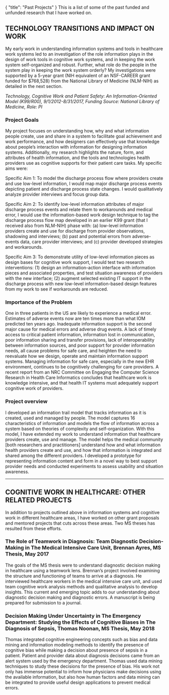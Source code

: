
{
    "title": "Past Projects"
}
This is a list of some of the past funded and unfunded research that I have worked on.

## TECHNOLOGY TRANSITIONS AND IMPACT ON WORK
My early work in understanding information systems and tools in healthcare work systems led to an investigation of the role information plays in the design of work tools in cognitive work systems, and in keeping the work system self-organized and robust.  Further, what role do the people in the system play in keeping the work system orderly? My investigations were supported by a 5-year grant (NIH equivalent of an NSF-CAREER grant funded for $768,528) from the National Library of Medicine (NLM-NIH) as detailed in the next section.  

*Technology, Cognitive Work and Patient Safety: An Information-Oriented Model (K99/R00), 9/1/2012-8/31/2017, Funding Source: National Library of Medicine, Role: PI*

### Project Goals
My project focuses on understanding how, why and what information people create, use and share in a system to facilitate goal achievement and work performance, and how designers can effectively use that knowledge about people’s interaction with information for designing information systems. Additionally, my research highlights the nature, form, and attributes of health information, and the tools and technologies health providers use as cognitive supports for their patient care tasks. My specific aims were:

Specific Aim 1: To model the discharge process flow where providers create and use low-level information, I would map major discharge process events depicting patient and discharge process state changes. I would qualitatively analyze provider interviews and focus group data.

Specific Aim 2: To identify low-level information attributes of major discharge process events and relate them to workarounds and medical error, I would use the information-based work design technique to tag the discharge process flow map developed in an earlier K99 grant (that I received also from NLM-NIH) phase with: (a) low-level information providers create and use for discharge from provider observations, shadowing and interviews; (b) past and potential errors from adverse-events data, care provider interviews; and (c) provider developed strategies and workarounds. 

Specific Aim 3: To demonstrate utility of low-level information pieces as design bases for cognitive work support, I would test two research interventions: (1) design an information-action interface with information pieces and associated properties, and test situation awareness of providers with the new interface; (2) augment selected existing IT support in the discharge process with new low-level information-based design features from my work to see if workarounds are reduced.

### Importance of the Problem
One in three patients in the US are likely to experience a medical error. Estimates of adverse events now are ten times more than what IOM predicted ten years ago. Inadequate information support is the second major cause for medical errors and adverse drug events. A lack of timely access to critical patient information, information lost in communication, poor information sharing and transfer provisions, lack of interoperability between information sources, and poor support for provider information needs, all cause problems for safe care, and heighten the need to reevaluate how we design, operate and maintain information support systems. Managing information for safe care, especially in the new EHR environment, continues to be cognitively challenging for care providers. A recent report from an NRC Committee on Engaging the Computer Science Research in Health Care Informatics concludes that healthcare work is knowledge intensive, and that health IT systems must adequately support cognitive work of providers.

### Project overview
I developed an information trail model that tracks information as it is created, used and managed by people. The model captures 16 characteristics of information and models the flow of information across a system based on theories of complexity and self-organization. With this model, I have extended my work to understand information that healthcare providers create, use and manage. The model helps the medical community [both researchers and practitioners] understand how and what information health providers create and use, and how that information is integrated and shared among the different providers. I developed a prototype for representing information content and form in a novel way to best support provider needs and conducted experiments to assess usability and situation awareness.

---
## COGNITIVE WORK IN HEALTHCARE: OTHER RELATED PROJECTS

In addition to projects outlined above in information systems and cognitive work in different healthcare areas, I have worked on other grant proposals and mentored projects that cuts across these areas. Two MS theses has resulted from these efforts. 

### The Role of Teamwork in Diagnosis: Team Diagnostic Decision-Making in The Medical Intensive Care Unit, Brennan Ayres, MS Thesis, May 2017

The goals of the MS thesis were to understand diagnostic decision making in healthcare using a teamwork lens. Brennan’s project involved examining the structure and functioning of teams to arrive at a diagnosis. He interviewed healthcare workers in the medical intensive care unit, and used team cognitive work analysis methods and qualitative analysis to develop insights. This current and emerging topic adds to our understanding about diagnostic decision making and diagnostic errors. A manuscript is being prepared for submission to a journal.

### Decision Making Under Uncertainty in The Emergency Department: Studying the Effects of Cognitive Biases in The Diagnosis of Sepsis, Thomas Noonan, MS Thesis, May 2018

Thomas integrated cognitive engineering concepts such as bias and data mining and information modeling methods to identify the presence of cognitive bias while making a decision about presence of sepsis in a patient. Patient and provider data about diagnosis decisions came from an alert system used by the emergency department. Thomas used data mining techniques to study these decisions for the presence of bias. His work not only has immense potential to inform how physicians make decisions using the available information, but also how human factors and data mining can be integrated to provide useful design applications to prevent medical errors.



